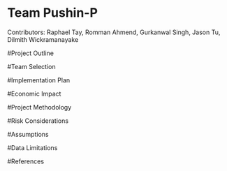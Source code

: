 # Team Pushin-P
Contributors: Raphael Tay, Romman Ahmend, Gurkanwal Singh, Jason Tu, Dilmith Wickramanayake

#Project Outline

#Team Selection

#Implementation Plan

#Economic Impact

#Project Methodology

#Risk Considerations

#Assumptions

#Data Limitations

#References
